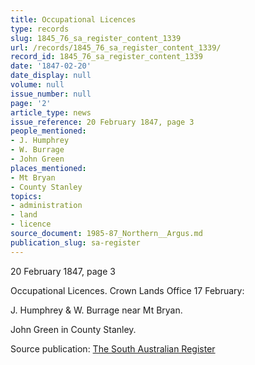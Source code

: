 ```yaml
---
title: Occupational Licences
type: records
slug: 1845_76_sa_register_content_1339
url: /records/1845_76_sa_register_content_1339/
record_id: 1845_76_sa_register_content_1339
date: '1847-02-20'
date_display: null
volume: null
issue_number: null
page: '2'
article_type: news
issue_reference: 20 February 1847, page 3
people_mentioned:
- J. Humphrey
- W. Burrage
- John Green
places_mentioned:
- Mt Bryan
- County Stanley
topics:
- administration
- land
- licence
source_document: 1985-87_Northern__Argus.md
publication_slug: sa-register
---
```


20 February 1847, page 3

Occupational Licences. Crown Lands Office 17 February:

J. Humphrey & W. Burrage near Mt Bryan.

John Green in County Stanley.

Source publication: [The South Australian Register](/publications/sa-register/)
